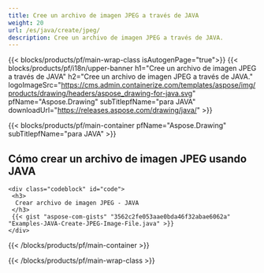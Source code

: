 ```yaml
---
title: Cree un archivo de imagen JPEG a través de JAVA
weight: 20
url: /es/java/create/jpeg/
description: Cree un archivo de imagen JPEG a través de JAVA.
---
```


{{< blocks/products/pf/main-wrap-class isAutogenPage="true">}}
{{< blocks/products/pf/i18n/upper-banner h1="Cree un archivo de imagen JPEG a través de JAVA" h2="Cree un archivo de imagen JPEG a través de JAVA." logoImageSrc="https://cms.admin.containerize.com/templates/aspose/img/products/drawing/headers/aspose_drawing-for-java.svg" pfName="Aspose.Drawing" subTitlepfName="para JAVA" downloadUrl="https://releases.aspose.com/drawing/java/" >}}

{{< blocks/products/pf/main-container pfName="Aspose.Drawing" subTitlepfName="para JAVA" >}}

<h2>Cómo crear un archivo de imagen JPEG usando JAVA</h2>

    <div class="codeblock" id="code">
     <h3>
      Crear archivo de imagen JPEG - JAVA
     </h3>
     {{< gist "aspose-com-gists" "3562c2fe053aae0bda46f32abae6062a" "Examples-JAVA-Create-JPEG-Image-File.java" >}}
    </div>

{{< /blocks/products/pf/main-container >}}


{{< /blocks/products/pf/main-wrap-class >}}
